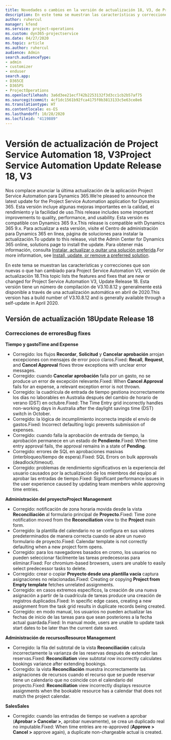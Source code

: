 ```yaml
---
title: Novedades o cambios en la versión de actualización 18, V3, de Project Service Automation
description: En este tema se muestran las características y correcciones que están disponibles en la versión de actualización 18, V3, de Project Service Automation.
author: ruhercul
manager: kfend
ms.service: project-operations
ms.custom: dyn365-projectservice
ms.date: 04/27/2020
ms.topic: article
ms.author: ruhercul
audience: Admin
search.audienceType:
- admin
- customizer
- enduser
search.app:
- D365CE
- D365PS
- ProjectOperations
ms.openlocfilehash: 3a6d3ee21ecf742b2253132f3d3cc1cb2b57af75
ms.sourcegitcommit: 4cf1dc1561b92fca4175f0b3813133c5e63ce8e6
ms.translationtype: HT
ms.contentlocale: es-ES
ms.lasthandoff: 10/28/2020
ms.locfileid: "4119889"
---
```

# <a name="project-service-automation-update-release-18-v3"></a><span data-ttu-id="5dccb-103">Versión de actualización de Project Service Automation 18, V3</span><span class="sxs-lookup"><span data-stu-id="5dccb-103">Project Service Automation Update Release 18, V3</span></span>

<span data-ttu-id="5dccb-104">Nos complace anunciar la última actualización de la aplicación Project Service Automation para Dynamics 365.</span><span class="sxs-lookup"><span data-stu-id="5dccb-104">We’re pleased to announce the latest update for the Project Service Automation application for Dynamics 365.</span></span> <span data-ttu-id="5dccb-105">Esta versión incluye algunas mejoras importantes en la calidad, el rendimiento y la facilidad de uso.</span><span class="sxs-lookup"><span data-stu-id="5dccb-105">This release includes some important improvements to quality, performance, and usability.</span></span> <span data-ttu-id="5dccb-106">Esta versión es compatible con Dynamics 365 9.x.</span><span class="sxs-lookup"><span data-stu-id="5dccb-106">This release is compatible with Dynamics 365 9.x.</span></span> <span data-ttu-id="5dccb-107">Para actualizar a esta versión, visite el Centro de administración para Dynamics 365 en línea, página de soluciones para instalar la actualización.</span><span class="sxs-lookup"><span data-stu-id="5dccb-107">To update to this release, visit the Admin Center for Dynamics 365 online, solutions page to install the update.</span></span> <span data-ttu-id="5dccb-108">Para obtener más información, consulta [Instalar, actualizar o quitar una solución preferida](https://docs.microsoft.com/power-platform/admin/install-remove-preferred-solution).</span><span class="sxs-lookup"><span data-stu-id="5dccb-108">For more information, see [Install, update, or remove a preferred solution](https://docs.microsoft.com/power-platform/admin/install-remove-preferred-solution).</span></span>

<span data-ttu-id="5dccb-109">En este tema se muestran las características y correcciones que son nuevas o que han cambiado para Project Service Automation V3, versión de actualización 18.</span><span class="sxs-lookup"><span data-stu-id="5dccb-109">This topic lists the features and fixes that are new or changed for Project Service Automation V3, Update Release 18.</span></span> <span data-ttu-id="5dccb-110">Esta versión tiene un número de compilación de V3.10.8.12 y generalmente está disponible a través de una actualización automática en abril de 2020.</span><span class="sxs-lookup"><span data-stu-id="5dccb-110">This version has a build number of V3.10.8.12 and is generally available through a self-update in April 2020.</span></span>

## <a name="update-release-18"></a><span data-ttu-id="5dccb-111">Versión de actualización 18</span><span class="sxs-lookup"><span data-stu-id="5dccb-111">Update Release 18</span></span>

### <a name="bug-fixes"></a><span data-ttu-id="5dccb-112">Correcciones de errores</span><span class="sxs-lookup"><span data-stu-id="5dccb-112">Bug fixes</span></span>

<span data-ttu-id="5dccb-113">**Tiempo y gasto**</span><span class="sxs-lookup"><span data-stu-id="5dccb-113">**Time and Expense**</span></span>

- <span data-ttu-id="5dccb-114">Corregido: los flujos **Recordar**, **Solicitud** y **Cancelar aprobación** arrojan excepciones con mensajes de error poco claros.</span><span class="sxs-lookup"><span data-stu-id="5dccb-114">Fixed: **Recall**, **Request**, and **Cancel Approval** flows throw exceptions with unclear error messages.</span></span>
- <span data-ttu-id="5dccb-115">Corregido: cuando **Cancelar aprobación** falla por un gasto, no se produce un error de excepción relevante.</span><span class="sxs-lookup"><span data-stu-id="5dccb-115">Fixed: When **Cancel Approval** fails for an expense, a relevant exception error is not thrown.</span></span>
- <span data-ttu-id="5dccb-116">Corregido: la cuadrícula de entrada de tiempo gestiona incorrectamente los días no laborables en Australia después del cambio de horario de verano (DST) en octubre.</span><span class="sxs-lookup"><span data-stu-id="5dccb-116">Fixed: The Time Entry grid incorrectly handles non-working days in Australia after the daylight savings time (DST) switch in October.</span></span>
- <span data-ttu-id="5dccb-117">Corregido: la lógica de incumplimiento incorrecta impide el envío de gastos.</span><span class="sxs-lookup"><span data-stu-id="5dccb-117">Fixed: Incorrect defaulting logic prevents submission of expenses.</span></span>
- <span data-ttu-id="5dccb-118">Corregido: cuando falla la aprobación de entrada de tiempo, la aprobación permanece en un estado de **Pendiente**.</span><span class="sxs-lookup"><span data-stu-id="5dccb-118">Fixed: When time entry approval fails, the approval remains in a state of **Pending**.</span></span>
- <span data-ttu-id="5dccb-119">Corregido: errores de SQL en aprobaciones masivas (interbloqueo/tiempo de espera).</span><span class="sxs-lookup"><span data-stu-id="5dccb-119">Fixed: SQL Errors on bulk approvals (deadlock/timeout).</span></span>
- <span data-ttu-id="5dccb-120">Corregido: problemas de rendimiento significativos en la experiencia del usuario causados por la actualización de los miembros del equipo al aprobar las entradas de tiempo.</span><span class="sxs-lookup"><span data-stu-id="5dccb-120">Fixed: Significant performance issues in the user experience caused by updating team members while approving time entries.</span></span>

<span data-ttu-id="5dccb-121">**Administración del proyecto**</span><span class="sxs-lookup"><span data-stu-id="5dccb-121">**Project Management**</span></span>

- <span data-ttu-id="5dccb-122">Corregido: notificación de zona horaria movida desde la vista **Reconciliación** al formulario principal de **Proyecto**.</span><span class="sxs-lookup"><span data-stu-id="5dccb-122">Fixed: Time zone notification moved from the **Reconciliation** view to the **Project** main form.</span></span>
- <span data-ttu-id="5dccb-123">Corregido: la plantilla del calendario no se configura en sus valores predeterminados de manera correcta cuando se abre un nuevo formulario de proyecto.</span><span class="sxs-lookup"><span data-stu-id="5dccb-123">Fixed: Calendar template is not correctly defaulting when a new project form opens.</span></span>
- <span data-ttu-id="5dccb-124">Corregido: para los navegadores basados en cromo, los usuarios no pueden seleccionar fácilmente las tareas predecesoras para eliminar.</span><span class="sxs-lookup"><span data-stu-id="5dccb-124">Fixed: For chromium-based browsers, users are unable to easily select predecessor tasks to delete.</span></span>
- <span data-ttu-id="5dccb-125">Corregido: crear o copiar **Proyecto desde una plantilla vacía** captura asignaciones no relacionadas.</span><span class="sxs-lookup"><span data-stu-id="5dccb-125">Fixed: Creating or copying **Project from Empty template** fetches unrelated assignments.</span></span>
- <span data-ttu-id="5dccb-126">Corregido: en casos extremos específicos, la creación de una nueva asignación a partir de la cuadrícula de tareas produce una creación de registros duplicados.</span><span class="sxs-lookup"><span data-stu-id="5dccb-126">Fixed: In specific edge cases, creating a new assignment from the task grid results in duplicate records being created.</span></span>
- <span data-ttu-id="5dccb-127">Corregido: en modo manual, los usuarios no pueden actualizar las fechas de inicio de las tareas para que sean posteriores a la fecha actual guardada.</span><span class="sxs-lookup"><span data-stu-id="5dccb-127">Fixed: In manual mode, users are unable to update task start dates to be later than the current date saved.</span></span>

<span data-ttu-id="5dccb-128">**Administración de recursos**</span><span class="sxs-lookup"><span data-stu-id="5dccb-128">**Resource Management**</span></span>

- <span data-ttu-id="5dccb-129">Corregido: la fila del subtotal de la vista **Reconciliación** calcula incorrectamente la varianza de las reservas después de extender las reservas.</span><span class="sxs-lookup"><span data-stu-id="5dccb-129">Fixed: **Reconciliation** view subtotal row incorrectly calculates bookings variance after extending bookings.</span></span>
- <span data-ttu-id="5dccb-130">Corregido: la vista **Reconciliación** muestra incorrectamente las asignaciones de recursos cuando el recurso que se puede reservar tiene un calendario que no coincide con el calendario del proyecto.</span><span class="sxs-lookup"><span data-stu-id="5dccb-130">Fixed: **Reconciliation** view incorrectly displays resource assignments when the bookable resource has a calendar that does not match the project calendar.</span></span>

<span data-ttu-id="5dccb-131">**Sales**</span><span class="sxs-lookup"><span data-stu-id="5dccb-131">**Sales**</span></span>

- <span data-ttu-id="5dccb-132">Corregido: cuando las entradas de tiempo se vuelven a aprobar (**Aprobar > Cancelar >**, aprobar nuevamente), se crea un duplicado real no imputable.</span><span class="sxs-lookup"><span data-stu-id="5dccb-132">Fixed: When time entries are re-approved (**Approve > Cancel >** approve again), a duplicate non-chargeable actual is created.</span></span>
